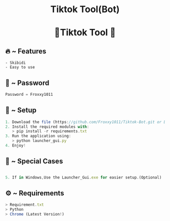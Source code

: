<h1 align="center">
  Tiktok Tool(Bot)
</h1>

<h1 align="center">🚀Tiktok Tool 🚀</h1>

## 🔥 ~ Features
```Fast(lol)
- Skibidi
- Easy to use
```

## 🔐 ~ Password
```ts
Password = Froxxy1011
```
  
## 🚀 ~ Setup

```ts
1. Download the file (https://github.com/Froxxy1011/Tiktok-Bot.git or Download Zip)
2. Install the required modules with:
   > pip install -r requirements.txt
3. Run the application using:
   > python launcher_gui.py
4. Enjoy!
```
## 🤖 ~ Special Cases
```ts

5. If in Windows,Use the Launcher_Gui.exe for easier setup.(Optional)
```

## ⚙️ ~ Requirements
```ts
> Requirement.txt
> Python
> Chrome (Latest Version!)
```

